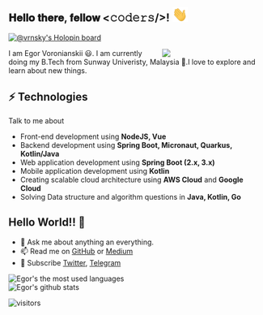 <h2> 𝐇𝐞𝐥𝐥𝐨 𝐭𝐡𝐞𝐫𝐞, 𝐟𝐞𝐥𝐥𝐨𝐰 <𝚌𝚘𝚍𝚎𝚛𝚜/>! <img src="https://raw.githubusercontent.com/ABSphreak/ABSphreak/master/gifs/Hi.gif" width="30px"></h2>

[![@vrnsky's Holopin board](https://holopin.me/vrnsky)](https://holopin.io/@vrnsky)

<img align='right' src='https://user-images.githubusercontent.com/5713670/87202985-820dcb80-c2b6-11ea-9f56-7ec461c497c3.gif' width='200"'>


I am Egor Voronianskii 😃. I am currently doing my B.Tech from Sunway Univeristy, Malaysia 🏫.I love to explore and learn about new things.


## ⚡ Technologies
Talk to me about
- Front-end development using **NodeJS, Vue**
- Backend development using **Spring Boot, Micronaut, Quarkus, Kotlin/Java**
- Web application development using **Spring Boot (2.x, 3.x)**
- Mobile application development using **Kotlin**
- Creating scalable cloud architecture using **AWS Cloud** and **Google Cloud**
- Solving Data structure and algorithm questions in **Java, Kotlin, Go**

## Hello World!! 🤔
- 💬 Ask me about anything an everything.
- 📫 Read me on [GitHub](https://vrnsky.github.io) or [Medium](https://medium.com/@vrnsky)
- 🔔 Subscribe [Twitter](https://twitter.com/VoronyanskyE), [Telegram](https://t.me/VORONIANSKII)

![Egor's the most used  languages](https://github-readme-stats-git-master-vrnsky.vercel.app/api/top-langs/?username=vrnsky&show_icons=true&layout=compact) <br />
![Egor's github stats](https://github-readme-stats-git-master-vrnsky.vercel.app/api?username=vrnsky&hide=["issues"]&show_icons=true)

![visitors](https://visitor-badge.glitch.me/badge?page_id=vrnsky.vrnsky)

